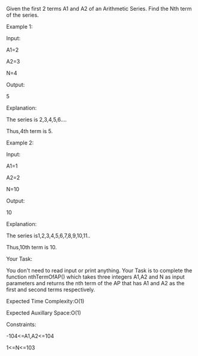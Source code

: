 Given the first 2 terms A1 and A2 of an Arithmetic Series.
Find the Nth term of the series. 

Example 1:

Input:

A1=2

A2=3

N=4

Output:

5

Explanation:

The series is 2,3,4,5,6....

Thus,4th term is 5.

Example 2:

Input:

A1=1

A2=2

N=10

Output:

10

Explanation:

The series is1,2,3,4,5,6,7,8,9,10,11..

Thus,10th term is 10.

Your Task:

You don't need to read input or print anything. Your Task is to complete the  
function nthTermOfAP() which takes three integers A1,A2 and N as input parameters 
and returns the nth term of the AP that has A1 and A2 as the first and second terms 
respectively.


Expected Time Complexity:O(1)

Expected Auxillary Space:O(1)


Constraints:

-104<=A1,A2<=104

1<=N<=103
